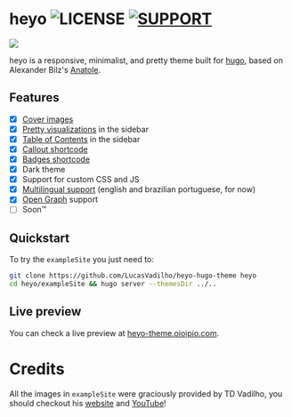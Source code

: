 # heyo ![LICENSE](https://badgen.net/github/license/LucasVadilho/heyo-hugo-theme?icon=github&label=&color=grey) [![SUPPORT](https://badgen.net/static/kofi/Buy%20me%20a%20coffee%20%E2%9D%A4%ef%b8%8f?icon=kofi&label=&color=grey)](https://ko-fi.com/oioipio)

![](https://github-production-user-asset-6210df.s3.amazonaws.com/7459017/261717800-0741de5d-0b5e-4439-a04d-7523c44e3030.gif)

heyo is a responsive, minimalist, and pretty theme built for [hugo](https://gohugo.io/), based on Alexander Bilz's [Anatole](https://github.com/lxndrblz/anatole).

## Features

- [x] [Cover images](https://heyo-theme.oioipio.com/post/thumbnail/)
- [x] [Pretty visualizations](https://heyo-theme.oioipio.com/post/sketches/) in the sidebar
- [x] [Table of Contents](https://heyo-theme.oioipio.com/post/sketches/post/toc/) in the sidebar
- [x] [Callout shortcode](https://heyo-theme.oioipio.com/post/callouts/)
- [x] [Badges shortcode](http://localhost:1313/post/badges/)
- [x] Dark theme
- [x] Support for custom CSS and JS
- [x] [Multilingual support](https://gohugo.io/content-management/multilingual/) (english and brazilian portuguese, for now)
- [x] [Open Graph](https://gohugo.io/templates/internal/#configure-open-graph) support
- [ ] Soon™

## Quickstart

To try the `exampleSite` you just need to:

```sh
git clone https://github.com/LucasVadilho/heyo-hugo-theme heyo
cd heyo/exampleSite && hugo server --themesDir ../..
```

## Live preview

You can check a live preview at [heyo-theme.oioipio.com](http://heyo-theme.oioipio.com/).

# Credits

All the images in `exampleSite` were graciously provided by TD Vadilho, you should checkout his [website](https://www.tdvadilho.com?utm_source=heyo) and [YouTube](https://www.youtube.com/@TDVadilho)!